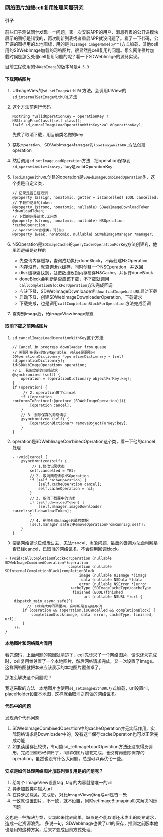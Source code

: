 ### 网络图片加载cell复用处理问题研究

#### 引子

前些日子测试同学发现一个问题，第一次安装APP的用户，消息列表的公开课模块展示的图标是错误的，再次刷新列表或者重启APP就没问题了。看了一下代码，公开课的图标用的本地图标，用的是`[UIImage imageNamed:@""]`方式加载，其他cell用的SDWebImage加载的网络图片。很显然是cell复用的问题。那么网络图片加载时候是怎么处理cell复用问题的呢？看一下SDWebImage的源码实现。

目前工程使用的`SDWebImage`的版本号是`4.3.3`

#### 下载网络图片

1. UIImageView的`sd_setImageWithURL`方法，会调用UIView的`sd_internalSetImageWithURL`方法
2. 这个方法前两行代码

	```
	NSString *validOperationKey = operationKey ?: NSStringFromClass([self class]);
    [self sd_cancelImageLoadOperationWithKey:validOperationKey];
	```
	先做了取消下载，用当前类名做的key
3. 获取operation，SDWebImageManager的`loadImageWithURL`方法创建operation
4. 然后调用`sd_setImageLoadOperation`方法，把operation保存到`sd_operationDictionary`，key是validOperationKey
5. `loadImageWithURL`创建的operation是`SDWebImageCombinedOperation`类，这个类是自定义类，

	```
	// 记录是否已经取消
	@property (assign, nonatomic, getter = isCancelled) BOOL cancelled;
	// 下载中记录的token
	@property (strong, nonatomic, nullable) SDWebImageDownloadToken *downloadToken;
	// 下载的网络请求,无用类
	@property (strong, nonatomic, nullable) NSOperation *cacheOperation;
	// operation管理类，弱引用
	@property (weak, nonatomic, nullable) SDWebImageManager *manager;
	```
6. NSOperation是`SDImageCache`的`queryCacheOperationForKey`方法创建的，他里面逻辑是这样的

	* 先查询内存缓存，查询成功执行doneBlock，不再创建NSOperation
	* 内存没有，就查询disk缓存，同时创建一个NSOperation，并返回
	* disk缓存查找到，就把数据放到内存缓存NSCache，并执行doneBlock
	* doneBlock会判断是否应该下载，不下载就调用`callCompletionBlockForOperation`方法完成回调
	* 应该下载，SDWebImageDownloader的`downloadImageWithURL`启动下载
	* 启动下载，创建SDWebImageDownloaderOperation，下载请求
	* 下载完成，也是调用`callCompletionBlockForOperation`方法完成回调
	
7. 查询到image后，给imageView.image赋值

#### 取消下载之前网络图片

1. `sd_cancelImageLoadOperationWithKey`这个方法

	```
	// Cancel in progress downloader from queue
	// 关联引用保存的NSMapTable，value是弱引用
    SDOperationsDictionary *operationDictionary = [self sd_operationDictionary];
    id<SDWebImageOperation> operation;
    // 1. 获取之前的网络请求
    @synchronized (self) {
        operation = [operationDictionary objectForKey:key];
    }
    if (operation) {
    	 // 2. operation做了cancel
        if ([operation conformsToProtocol:@protocol(SDWebImageOperation)]){
            [operation cancel];
        }
        // 3. 删除保存的网络请求
        @synchronized (self) {
            [operationDictionary removeObjectForKey:key];
        }
    }
	```
2. operation是SDWebImageCombinedOperation这个类，看一下他的cancel处理

	```
	- (void)cancel {
		@synchronized(self) {
			 // 1.修改记录状态
		    self.cancelled = YES;
		    // 2. 取消网络请求NSOperation
		    if (self.cacheOperation) {
		        [self.cacheOperation cancel];
		        self.cacheOperation = nil;
		    }
		    // 3. 取消下载器中的请求
		    if (self.downloadToken) {
		        [self.manager.imageDownloader cancel:self.downloadToken];
		    }
		    // 4. 删除外部manage记录的数据
		    [self.manager safelyRemoveOperationFromRunning:self];
		}
	}
	```
	
3. 要是网络请求已经发出去，无法cancel，也没问题，最后的回调方法会判断是否已经cancel，已取消的网络请求，不会调用回调block。

```
- (void)callCompletionBlockForOperation:(nullable SDWebImageCombinedOperation*)operation
                             completion:(nullable SDInternalCompletionBlock)completionBlock
                                  image:(nullable UIImage *)image
                                   data:(nullable NSData *)data
                                  error:(nullable NSError *)error
                              cacheType:(SDImageCacheType)cacheType
                               finished:(BOOL)finished
                                    url:(nullable NSURL *)url {
    dispatch_main_async_safe(^{
    	  // 下载完成的回调里面，会判断是否已经取消
        if (operation && !operation.isCancelled && completionBlock) {
            completionBlock(image, data, error, cacheType, finished, url);
        }
    });
}
```
#### 本地图片和网络图片混用

看完源码，上面问题的原因就清楚了，cell先请求了一个网络图片，请求还未完成时，cell复用给设置了一个本地图片，然后网络请求完成，又一次设置了image。这样网络图就把本来应该展示的本地图片覆盖掉了。

那怎么解决这个问题呢？

我这采取的方法，本地图片也使用`sd_setImageWithURL`方式加载，url设置nil，placeHolder设置本地图，这样就会取消之前做的网络请求。

#### 代码中的问题

发现两个代码问题

1. SDWebImageCombinedOperation中的cacheOperation并无实际作用，实际网络请求是Downloader中的，没有这个保存cacheOperation也可以正常完成功能
2. 如果读缓存比较快，有可能sd_setImageLoadOperation方法还没来得及调用，完成回调已经调用了，同样的图片加载完成，也没有再删除保存的operation，虽然也没有什么大问题，总是可以再优化一些。

#### 安卓是如何处理网络图片加载列表复用是的问题呢？

1. 给每个 ImageView设置tag ,tag 的内容就是唯一的url
2. 异步加载类中输入url
3. 在异步加载类，完成后，对比ImageView的tag与url是否一致
4. 一致就设置图片，不一致，就不设置，同时setImageBitmap(null)来解决闪烁问题

这也是一种解决方案，实现起来比较简单，缺点是不能取消还未发出的网络请求，造成一定资源浪费。
多说一句，SDWebImage也做了url的保存，推测之前版本他也是用的这种方案，后来才变成目前方式处理。


